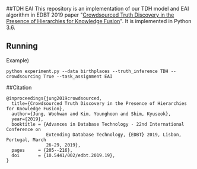 ##TDH EAI
This repository is an implementation of our TDH model and EAI algorithm in EDBT 2019 paper
"[Crowdsourced Truth Discovery in the Presence of Hierarchies for Knowledge Fusion](https://doi.org/10.5441/002/edbt.2019.19)".
It is implemented in Python 3.6.


## Running

Example)

```
python experiment.py --data birthplaces --truth_inference TDH --crowdsourcing True --task_assignment EAI
```



##Citation

```
@inproceedings{jung2019crowdsourced,
  title={Crowdsourced Truth Discovery in the Presence of Hierarchies for Knowledge Fusion},
  author={Jung, Woohwan and Kim, Younghoon and Shim, Kyuseok},
  year={2019},
  booktitle = {Advances in Database Technology - 22nd International Conference on
               Extending Database Technology, {EDBT} 2019, Lisbon, Portugal, March
               26-29, 2019},
  pages     = {205--216},
  doi       = {10.5441/002/edbt.2019.19},
}
```